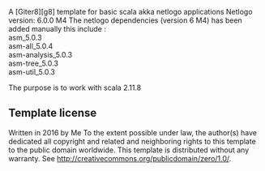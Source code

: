 A [Giter8][g8] template for basic scala akka netlogo applications
Netlogo version: 6.0.0 M4
The netlogo dependencies (version 6 M4) has been added manually
this include :  
asm_5.0.3  
asm-all_5.0.4  
asm-analysis_5.0.3  
asm-tree_5.0.3  
asm-util_5.0.3  
  
The purpose is to work with scala 2.11.8  


Template license
----------------
Written in 2016 by Me
To the extent possible under law, the author(s) have dedicated all copyright and related
and neighboring rights to this template to the public domain worldwide.
This template is distributed without any warranty. See <http://creativecommons.org/publicdomain/zero/1.0/>.

